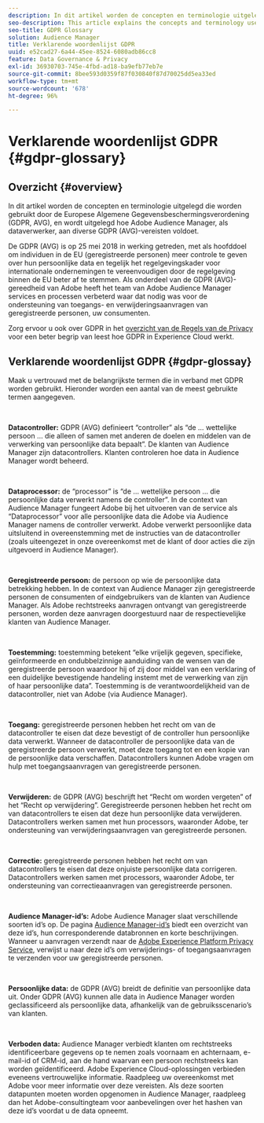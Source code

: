 ```yaml
---
description: In dit artikel worden de concepten en terminologie uitgelegd die worden gebruikt door de Europese Algemene Gegevensbeschermingsverordening (GDPR, AVG), en wordt uitgelegd hoe Adobe Audience Manager, als dataverwerker, aan diverse GDPR (AVG)-vereisten voldoet.
seo-description: This article explains the concepts and terminology used by the European General Data Protection Regulation (GDPR), and how Adobe Audience Manager, as a Data Processor, addresses various GDPR requirements.
seo-title: GDPR Glossary
solution: Audience Manager
title: Verklarende woordenlijst GDPR
uuid: e52cad27-6a44-45ee-8524-6080adb86cc8
feature: Data Governance & Privacy
exl-id: 36930703-745e-4fbd-ad18-ba9efb77eb7e
source-git-commit: 8bee593d0359f87f030840f87d70025dd5ea33ed
workflow-type: tm+mt
source-wordcount: '678'
ht-degree: 96%

---
```


# Verklarende woordenlijst GDPR {#gdpr-glossary}

## Overzicht {#overview}

In dit artikel worden de concepten en terminologie uitgelegd die worden gebruikt door de Europese Algemene Gegevensbeschermingsverordening (GDPR, AVG), en wordt uitgelegd hoe Adobe Audience Manager, als dataverwerker, aan diverse GDPR (AVG)-vereisten voldoet.

De GDPR (AVG) is op 25 mei 2018 in werking getreden, met als hoofddoel om individuen in de EU (geregistreerde personen) meer controle te geven over hun persoonlijke data en tegelijk het regelgevingskader voor internationale ondernemingen te vereenvoudigen door de regelgeving binnen de EU beter af te stemmen. Als onderdeel van de GDPR (AVG)-gereedheid van Adobe heeft het team van Adobe Audience Manager services en processen verbeterd waar dat nodig was voor de ondersteuning van toegangs- en verwijderingsaanvragen van geregistreerde personen, uw consumenten.

Zorg ervoor u ook over GDPR in het [ overzicht van de Regels van de Privacy ](https://experienceleague.adobe.com/docs/experience-platform/privacy/regulations/overview.html?lang=en) voor een beter begrip van leest hoe GDPR in Experience Cloud werkt.

## Verklarende woordenlijst GDPR {#gdpr-glossay}

Maak u vertrouwd met de belangrijkste termen die in verband met GDPR worden gebruikt. Hieronder worden een aantal van de meest gebruikte termen aangegeven.

 

**Datacontroller:** GDPR (AVG) definieert “controller” als “de … wettelijke persoon … die alleen of samen met anderen de doelen en middelen van de verwerking van persoonlijke data bepaalt”. De klanten van Audience Manager zijn datacontrollers. Klanten controleren hoe data in Audience Manager wordt beheerd.

 

**Dataprocessor:** de “processor” is “de … wettelijke persoon … die persoonlijke data verwerkt namens de controller”. In de context van Audience Manager fungeert Adobe bij het uitvoeren van de service als “Dataprocessor” voor alle persoonlijke data die Adobe via Audience Manager namens de controller verwerkt. Adobe verwerkt persoonlijke data uitsluitend in overeenstemming met de instructies van de datacontroller (zoals uiteengezet in onze overeenkomst met de klant of door acties die zijn uitgevoerd in Audience Manager).

 

**Geregistreerde persoon:** de persoon op wie de persoonlijke data betrekking hebben. In de context van Audience Manager zijn geregistreerde personen de consumenten of eindgebruikers van de klanten van Audience Manager. Als Adobe rechtstreeks aanvragen ontvangt van geregistreerde personen, worden deze aanvragen doorgestuurd naar de respectievelijke klanten van Audience Manager.

 

**Toestemming:** toestemming betekent “elke vrijelijk gegeven, specifieke, geïnformeerde en ondubbelzinnige aanduiding van de wensen van de geregistreerde persoon waardoor hij of zij door middel van een verklaring of een duidelijke bevestigende handeling instemt met de verwerking van zijn of haar persoonlijke data”. Toestemming is de verantwoordelijkheid van de datacontroller, niet van Adobe (via Audience Manager).

 

**Toegang:** geregistreerde personen hebben het recht om van de datacontroller te eisen dat deze bevestigt of de controller hun persoonlijke data verwerkt. Wanneer de datacontroller de persoonlijke data van de geregistreerde persoon verwerkt, moet deze toegang tot en een kopie van de persoonlijke data verschaffen. Datacontrollers kunnen Adobe vragen om hulp met toegangsaanvragen van geregistreerde personen.

 

**Verwijderen:** de GDPR (AVG) beschrijft het “Recht om worden vergeten” of het “Recht op verwijdering”. Geregistreerde personen hebben het recht om van datacontrollers te eisen dat deze hun persoonlijke data verwijderen. Datacontrollers werken samen met hun processors, waaronder Adobe, ter ondersteuning van verwijderingsaanvragen van geregistreerde personen.

 

**Correctie:** geregistreerde personen hebben het recht om van datacontrollers te eisen dat deze onjuiste persoonlijke data corrigeren. Datacontrollers werken samen met processors, waaronder Adobe, ter ondersteuning van correctieaanvragen van geregistreerde personen.

 

**Audience Manager-id’s:** Adobe Audience Manager slaat verschillende soorten id’s op. De pagina [Audience Manager-id’s](data-privacy-ids.md) biedt een overzicht van deze id’s, hun corresponderende databronnen en korte beschrijvingen. Wanneer u aanvragen verzendt naar de [Adobe Experience Platform Privacy Service](https://experienceleague.adobe.com/docs/experience-platform/privacy/home.html?lang=en), verwijst u naar deze id’s om verwijderings- of toegangsaanvragen te verzenden voor uw geregistreerde personen.

 

**Persoonlijke data:** de GDPR (AVG) breidt de definitie van persoonlijke data uit. Onder GDPR (AVG) kunnen alle data in Audience Manager worden geclassificeerd als persoonlijke data, afhankelijk van de gebruiksscenario’s van klanten.

 

**Verboden data:** Audience Manager verbiedt klanten om rechtstreeks identificeerbare gegevens op te nemen zoals voornaam en achternaam, e-mail-id of CRM-id, aan de hand waarvan een persoon rechtstreeks kan worden geïdentificeerd. Adobe Experience Cloud-oplossingen verbieden eveneens vertrouwelijke informatie. Raadpleeg uw overeenkomst met Adobe voor meer informatie over deze vereisten. Als deze soorten datapunten moeten worden opgenomen in Audience Manager, raadpleeg dan het Adobe-consultingteam voor aanbevelingen over het hashen van deze id’s voordat u de data opneemt.
